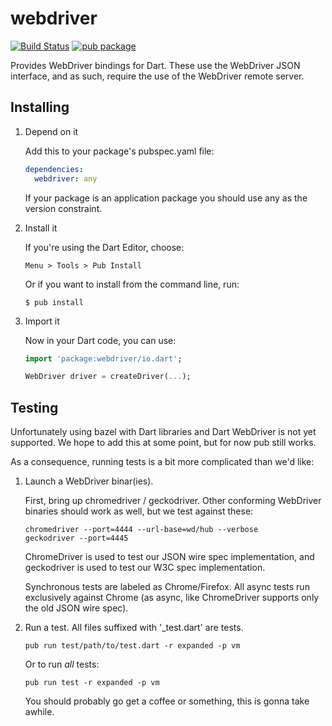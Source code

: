 # webdriver

[![Build Status](https://travis-ci.org/google/webdriver.dart.svg?branch=master)](https://travis-ci.org/google/webdriver.dart)
[![pub package](https://img.shields.io/pub/v/webdriver.svg)](https://pub.dartlang.org/packages/webdriver)

Provides WebDriver bindings for Dart. These use the WebDriver JSON interface,
and as such, require the use of the WebDriver remote server.

## Installing

1.  Depend on it

    Add this to your package's pubspec.yaml file:

    ```YAML
    dependencies:
      webdriver: any
    ```

    If your package is an application package you should use any as the version
    constraint.

2.  Install it

    If you're using the Dart Editor, choose:

    ```
    Menu > Tools > Pub Install
    ```

    Or if you want to install from the command line, run:

    ```
    $ pub install
    ```

3.  Import it

    Now in your Dart code, you can use:

    ```Dart
    import 'package:webdriver/io.dart';

    WebDriver driver = createDriver(...);
    ```

## Testing

Unfortunately using bazel with Dart libraries and Dart WebDriver is not yet
supported. We hope to add this at some point, but for now pub still works. 

As a consequence, running tests is a bit more complicated than we'd like:

1) Launch a WebDriver binar(ies).
 
   First, bring up chromedriver / geckodriver. Other conforming WebDriver
   binaries should work as well, but we test against these:
   
   ```
   chromedriver --port=4444 --url-base=wd/hub --verbose
   geckodriver --port=4445
   ```
   
   ChromeDriver is used to test our JSON wire spec implementation, and
   geckodriver is used to test our W3C spec implementation.
   
   Synchronous tests are labeled as Chrome/Firefox. All async tests run
   exclusively against Chrome (as async, like ChromeDriver supports only the
   old JSON wire spec).

2) Run a test. All files suffixed with '_test.dart' are tests.

   ```
   pub run test/path/to/test.dart -r expanded -p vm
   ```
   
   Or to run *all* tests:
   
   ```
   pub run test -r expanded -p vm
   ```
   
   You should probably go get a coffee or something, this is gonna take awhile.
  

